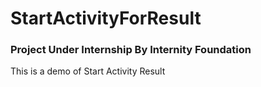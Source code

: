 # StartActivityForResult
### Project Under Internship By Internity Foundation

This is a demo of Start Activity Result


